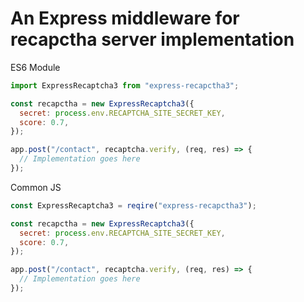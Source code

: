 # An Express middleware for recapctha server implementation

ES6 Module

```js
import ExpressRecaptcha3 from "express-recapctha3";

const recapctha = new ExpressRecaptcha3({
  secret: process.env.RECAPTCHA_SITE_SECRET_KEY,
  score: 0.7,
});

app.post("/contact", recaptcha.verify, (req, res) => {
  // Implementation goes here
});
```

Common JS

```js
const ExpressRecaptcha3 = reqire("express-recapctha3");

const recapctha = new ExpressRecaptcha3({
  secret: process.env.RECAPTCHA_SITE_SECRET_KEY,
  score: 0.7,
});

app.post("/contact", recaptcha.verify, (req, res) => {
  // Implementation goes here
});
```
